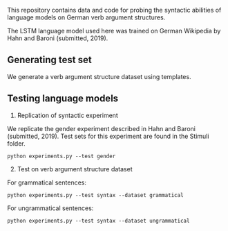 This repository contains data and code for probing the syntactic abilities 
of language models on German verb argument structures. 

The LSTM language model used here was trained on German Wikipedia by Hahn and Baroni (submitted, 2019).


## Generating test set

We generate a verb argument structure dataset using templates.



## Testing language models

1. Replication of syntactic experiment 

We replicate the gender experiment described in Hahn and Baroni (submitted, 2019).
Test sets for this experiment are found in the Stimuli folder.

```
python experiments.py --test gender
```

2. Test on verb argument structure dataset

For grammatical sentences: 
```
python experiments.py --test syntax --dataset grammatical
```

For ungrammatical sentences: 
```
python experiments.py --test syntax --dataset ungrammatical
```